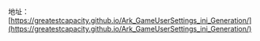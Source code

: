 地址：[https://greatestcapacity.github.io/Ark_GameUserSettings_ini_Generation/](https://greatestcapacity.github.io/Ark_GameUserSettings_ini_Generation/)
